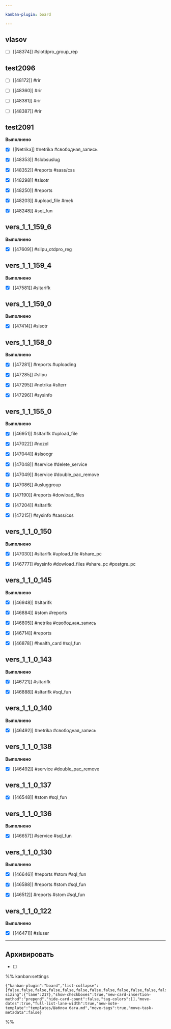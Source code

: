 ```yaml
---

kanban-plugin: board

---
```


## vlasov

- [ ] [[48374]] #slotdpro_group_rep


## test2096

- [ ] [[48172]] #rir
- [ ] [[48360]] #rir
- [ ] [[48381]] #rir
- [ ] [[48387]] #rir


## test2091

**Выполнено**
- [x] [[Netrika]] #netrika #свободная_запись
- [x] [[48353]] #slobsuslug
- [x] [[48352]] #reports #sass/css
- [x] [[48298]] #slsotr
- [x] [[48250]] #reports
- [x] [[48203]] #upload_file #mek
- [x] [[48248]] #sql_fun


## vers_1_1_159_6

**Выполнено**
- [x] [[47609]] #sllpu_otdpro_reg


## vers_1_1_159_4

**Выполнено**
- [x] [[47581]] #sltarifk


## vers_1_1_159_0

**Выполнено**
- [x] [[47414]] #slsotr


## vers_1_1_158_0

**Выполнено**
- [x] [[47281]] #reports #uploading
- [x] [[47285]] #sllpu
- [x] [[47295]] #netrika #slterr
- [x] [[47296]] #sysinfo


## vers_1_1_155_0

**Выполнено**
- [x] [[46951]] #sltarifk #upload_file
- [x] [[47022]] #nozol
- [x] [[47044]] #slsocgr
- [x] [[47048]] #service #delete_service
- [x] [[47049]] #service #double_pac_remove
- [x] [[47086]] #usluggroup
- [x] [[47190]] #reports #dowload_files
- [x] [[47204]] #sltarifk
- [x] [[47215]] #sysinfo #sass/css


## vers_1_1_0_150

**Выполнено**
- [x] [[47030]] #sltarifk #upload_file #share_pc
- [x] [[46777]] #sysinfo #dowload_files #share_pc #postgre_pc


## vers_1_1_0_145

**Выполнено**
- [x] [[46948]] #sltarifk
- [x] [[46884]] #stom #reports
- [x] [[46805]] #netrika #свободная_запись
- [x] [[46714]] #reports
- [x] [[46878]] #health_card #sql_fun


## vers_1_1_0_143

**Выполнено**
- [x] [[46721]] #sltarifk
- [x] [[46888]] #sltarifk #sql_fun


## vers_1_1_0_140

**Выполнено**
- [x] [[46492]] #netrika #свободная_запись


## vers_1_1_0_138

**Выполнено**
- [x] [[46492]] #service #double_pac_remove


## vers_1_1_0_137

- [x] [[46548]] #stom #sql_fun


## vers_1_1_0_136

**Выполнено**
- [x] [[46657]] #service #sql_fun


## vers_1_1_0_130

**Выполнено**
- [x] [[46646]] #reports #stom #sql_fun
- [x] [[46588]] #reports #stom #sql_fun
- [x] [[46512]] #reports #stom #sql_fun


## vers_1_1_0_122

**Выполнено**
- [x] [[46471]] #sluser


***

## Архивировать

- [ ] 

%% kanban:settings
```
{"kanban-plugin":"board","list-collapse":[false,false,false,false,false,false,false,false,false,false,false,false,false,false,false,false,false],"table-sizing":{"lane":217},"show-checkboxes":true,"new-card-insertion-method":"prepend","hide-card-count":false,"tag-colors":[],"move-dates":true,"full-list-lane-width":true,"new-note-template":"templates/Шаблон бага.md","move-tags":true,"move-task-metadata":false}
```
%%